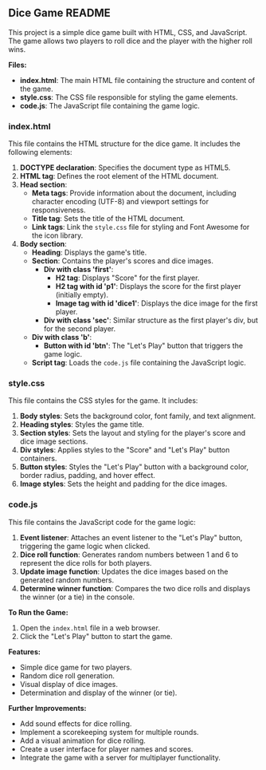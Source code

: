 ## Dice Game README

This project is a simple dice game built with HTML, CSS, and JavaScript. The game allows two players to roll dice and the player with the higher roll wins.

**Files:**

- **index.html**:  The main HTML file containing the structure and content of the game.
- **style.css**: The CSS file responsible for styling the game elements.
- **code.js**: The JavaScript file containing the game logic.

### index.html

This file contains the HTML structure for the dice game. It includes the following elements:

1. **DOCTYPE declaration**:  Specifies the document type as HTML5.
2. **HTML tag**:  Defines the root element of the HTML document.
3. **Head section**:
    - **Meta tags**: Provide information about the document, including character encoding (UTF-8) and viewport settings for responsiveness.
    - **Title tag**: Sets the title of the HTML document.
    - **Link tags**:  Link the `style.css` file for styling and  Font Awesome for the icon library.
4. **Body section**:
    - **Heading**:  Displays the game's title.
    - **Section**:  Contains the player's scores and dice images.
        - **Div with class 'first'**:
            - **H2 tag**:  Displays "Score" for the first player.
            - **H2 tag with id 'p1'**:  Displays the score for the first player (initially empty).
            - **Image tag with id 'dice1'**:  Displays the dice image for the first player.
        - **Div with class 'sec'**:  Similar structure as the first player's div, but for the second player.
    - **Div with class 'b'**:
        - **Button with id 'btn'**:  The "Let's Play" button that triggers the game logic.
    - **Script tag**:  Loads the `code.js` file containing the JavaScript logic.

### style.css

This file contains the CSS styles for the game. It includes:

1. **Body styles**:  Sets the background color, font family, and text alignment.
2. **Heading styles**:  Styles the game title.
3. **Section styles**:  Sets the layout and styling for the player's score and dice image sections.
4. **Div styles**:  Applies styles to the "Score" and "Let's Play" button containers.
5. **Button styles**:  Styles the "Let's Play" button with a background color, border radius, padding, and hover effect.
6. **Image styles**:  Sets the height and padding for the dice images.

### code.js

This file contains the JavaScript code for the game logic:

1. **Event listener**:  Attaches an event listener to the "Let's Play" button, triggering the game logic when clicked.
2. **Dice roll function**:  Generates random numbers between 1 and 6 to represent the dice rolls for both players.
3. **Update image function**:  Updates the dice images based on the generated random numbers.
4. **Determine winner function**:  Compares the two dice rolls and displays the winner (or a tie) in the console.

**To Run the Game:**

1. Open the `index.html` file in a web browser.
2. Click the "Let's Play" button to start the game.

**Features:**

- Simple dice game for two players.
- Random dice roll generation.
- Visual display of dice images.
- Determination and display of the winner (or tie).

**Further Improvements:**

- Add sound effects for dice rolling.
- Implement a scorekeeping system for multiple rounds.
- Add a visual animation for dice rolling.
- Create a user interface for player names and scores.
- Integrate the game with a server for multiplayer functionality.
